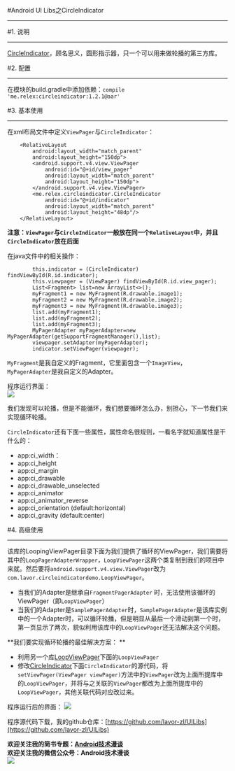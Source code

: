 #Android UI Libs之CircleIndicator  
***  
#1. 说明  
***  
[CircleIndicator](https://github.com/ongakuer/CircleIndicator)，顾名思义，圆形指示器，只一个可以用来做轮播的第三方库。  

#2. 配置  
***  
在模块的build.gradle中添加依赖：`compile 'me.relex:circleindicator:1.2.1@aar'`   

#3. 基本使用  
***  
在xml布局文件中定义`ViewPager`与`CircleIndicator`：  
```  
    <RelativeLayout
        android:layout_width="match_parent"
        android:layout_height="150dp">
        <android.support.v4.view.ViewPager
            android:id="@+id/view_pager"
            android:layout_width="match_parent"
            android:layout_height="150dp">
        </android.support.v4.view.ViewPager>
        <me.relex.circleindicator.CircleIndicator
            android:id="@+id/indicator"
            android:layout_width="match_parent"
            android:layout_height="48dp"/>
    </RelativeLayout>  
```  
**注意：`ViewPager`与`CircleIndicator`一般放在同一个`RelativeLayout`中，并且`CircleIndicator`放在后面**  

在java文件中的相关操作：  
```  
        this.indicator = (CircleIndicator) findViewById(R.id.indicator);
        this.viewpager = (ViewPager) findViewById(R.id.view_pager);
        List<Fragment> list=new ArrayList<>();
        myFragment1 = new MyFragment(R.drawable.image1);
        myFragment2 = new MyFragment(R.drawable.image2);
        myFragment3 = new MyFragment(R.drawable.image3);
        list.add(myFragment1);
        list.add(myFragment2);
        list.add(myFragment3);
        MyPagerAdapter myPagerAdapter=new MyPagerAdapter(getSupportFragmentManager(),list);
        viewpager.setAdapter(myPagerAdapter);
        indicator.setViewPager(viewpager);  
```
`MyFragment`是我自定义的Fragment，它里面包含一个`ImageView`，`MyPagerAdapter`是我自定义的Adapter。  

程序运行界面：  
![](http://i.imgur.com/o79UcNo.gif)  

我们发现可以轮播，但是不能循环，我们想要循环怎么办，别担心，下一节我们来实现循环轮播。  

`CircleIndicator`还有下面一些属性，属性命名很规则，一看名字就知道属性是干什么的：
- app:ci_width：
- app:ci_height
- app:ci_margin
- app:ci_drawable
- app:ci_drawable_unselected
- app:ci_animator
- app:ci_animator_reverse
- app:ci_orientation (default:horizontal)
- app:ci_gravity (default:center)

#4. 高级使用  
***  
该库的LoopingViewPager目录下面为我们提供了循环的ViewPager，我们需要将其中的`LoopPagerAdapterWrapper`，`LoopViewPager`这两个类复制到我们的项目中来就。然后要将`android.support.v4.view.ViewPager`改为`com.lavor.circleindicatordemo.LoopViewPager`。  
- 当我们的Adapter是继承自`FragmentPagerAdapter` 时，无法使用该循环的ViewPager（即`LoopViewPager`）  
- 当我们的Adapter是`SamplePagerAdapter`时，`SamplePagerAdapter`是该库实例中的一个Adapter时，可以循环轮播，但是明显从最后一个滑动到第一个时，第一页显示了两次，貌似利用该库中的`LoopViewPager`还无法解决这个问题。

**我们要实现循环轮播的最佳解决方案： ** 
- 利用另一个库[LoopViewPager](https://github.com/yanzm/LoopViewPager)下面的`LoopViewPager`  
- 修改[CircleIndicator](https://github.com/ongakuer/CircleIndicator)下面`CircleIndicator`的源代码，将`setViewPager(ViewPager viewPager)`方法中的`ViewPager`改为上面所提库中的`LoopViewPager`，并将与之关联的`ViewPager`都改为上面所提库中的`LoopViewPager`，其他关联代码对应改过来。  

程序运行后的界面： 
![](http://i.imgur.com/1NnDuJM.gif)  

程序源代码下载，我的github仓库：[https://github.com/lavor-zl/UILibs](https://github.com/lavor-zl/UILibs) 


**欢迎关注我的简书专题：[Android技术漫谈](http://www.jianshu.com/collection/4833a48d1cb2)**   
**欢迎关注我的微信公众号：Android技术漫谈**  
![](http://i.imgur.com/u75x3BP.jpg)

